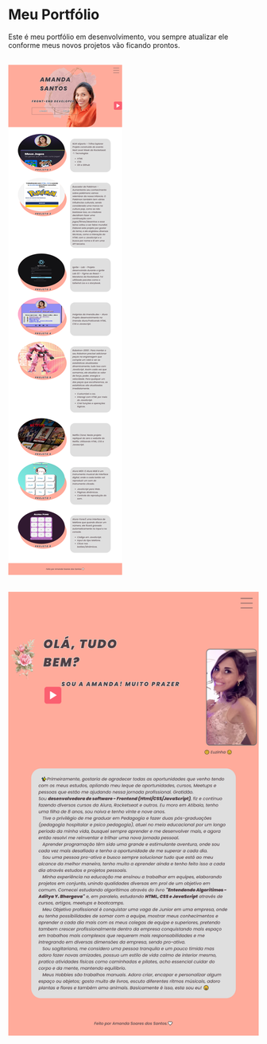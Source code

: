 # Meu Portfólio

Este é meu portfólio em desenvolvimento, vou sempre atualizar ele conforme meus novos projetos vão ficando prontos.
<br>
<br>

![preview](assets/img/previewPagina1.png)
<br>
<br>

![preview](assets/img/previewPagina2.png)